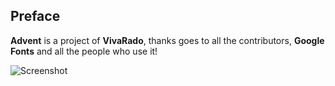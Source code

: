 ## **Preface**

**Advent** is a project of **VivaRado**, thanks goes to all the contributors, **Google Fonts** and all the people who use it!


![Screenshot](assets/media/adventprovar_2020.gif)


